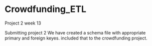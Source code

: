 # Crowdfunding_ETL
Project 2 week 13

Submitting project 2
We have created a schema file with appropriate primary and foreign keyes. included that to the crowdfunding project.
